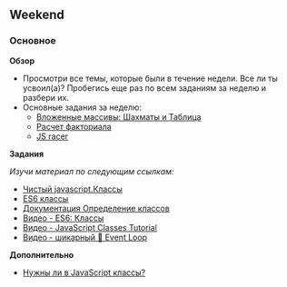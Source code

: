 ## Weekend

### Основное

**Обзор**

- Просмотри все темы, которые были в течение недели. Все ли ты усвоил(а)? Пробегись еще раз по всем заданиям за неделю и разбери их.
- Основные задания за неделю:
  - [Вложенные массивы: Шахматы и Таблица](https://github.com/Elbrus-Bootcamp/core-js-nested-arrays)
  - [Расчет факториала](https://github.com/Elbrus-Bootcamp/core-algorithm-factorial)
  - [JS racer](https://github.com/Elbrus-Bootcamp/core-algorithm-racer-1)

**Задания**

*Изучи материал по следующим ссылкам:*

- [Чистый javascript.Классы](https://habr.com/ru/post/319804/)
- [ES6 классы](http://jsraccoon.ru/es6-classes)
- [Документация Определение классов](https://developer.mozilla.org/ru/docs/Web/JavaScript/Reference/Classes)
- [Видео - ES6: Классы](https://www.youtube.com/watch?v=uLY9GXGMXaA)
- [Видео - JavaScript Classes Tutorial](https://www.youtube.com/watch?v=2ZphE5HcQPQ)
- [Видео - шикарный 👑 Event Loop](https://youtu.be/8cV4ZvHXQL4)

**Дополнительно**

- [Нужны ли в JavaScript классы?](https://habr.com/post/175029/)
